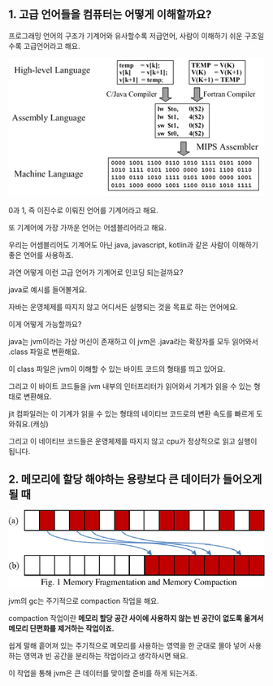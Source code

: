 ## 1. 고급 언어들을 컴퓨터는 어떻게 이해할까요?

프로그래밍 언어의 구조가 기계어와 유사할수록 저급언어, 사람이 이해하기 쉬운 구조일수록 고급언어라고 해요.

![img.png](../image/정철희-image1.png)

0과 1, 즉 이진수로 이뤄진 언어를 기계어라고 해요.

또 기계어에 가장 가까운 언어는 어셈블리어라고 해요.

우리는 어셈블리어도 기계어도 아닌 java, javascript, kotlin과 같은 사람이 이해하기 좋은 언어를 사용하죠.

과연 어떻게 이런 고급 언어가 기계어로 인코딩 되는걸까요?

java로 예시를 들어볼게요.

자바는 운영체제를 따지지 않고 어디서든 실행되는 것을 목표로 하는 언어에요.

이게 어떻게 가능할까요?

java는 jvm이라는 가상 머신이 존재하고 이 jvm은 .java라는 확장자를 모두 읽어와서 .class 파일로 변환해요.

이 class 파일은 jvm이 이해할 수 있는 바이트 코드의 형태를 띄고 있어요.

그리고 이 바이트 코드들을 jvm 내부의 인터프리터가 읽어와서 기계가 읽을 수 있는 형태로 변환해요.

jit 컴파일러는 이 기계가 읽을 수 있는 형태의 네이티브 코드로의 변환 속도를 빠르게 도와줘요.(캐싱)

그리고 이 네이티브 코드들은 운영체제를 따지지 않고 cpu가 정상적으로 읽고 실행이 됩니다.

## 2. 메모리에 할당 해야하는 용량보다 큰 데이터가 들어오게 될 때
![img.png](../image/정철희-image2.png)

jvm의 gc는 주기적으로 compaction 작업을 해요.

compaction 작업이란 **메모리 할당 공간 사이에 사용하지 않는 빈 공간이 없도록 옮겨서 메모리 단편화를 제거하는 작업이죠.**

쉽게 말해 흩어져 있는 주기적으로 메모리를 사용하는 영역을 한 군대로 몰아 넣어 사용하는 영역과 빈 공간을 분리하는 작업이라고 생각하시면 돼요.

이 작업을 통해 jvm은 큰 데이터를 맞이할 준비를 하게 되는거죠.